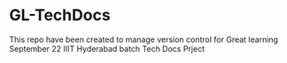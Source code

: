 # GL-TechDocs
This repo have been created to manage version control for Great learning September 22 IIIT Hyderabad batch Tech Docs Prject
